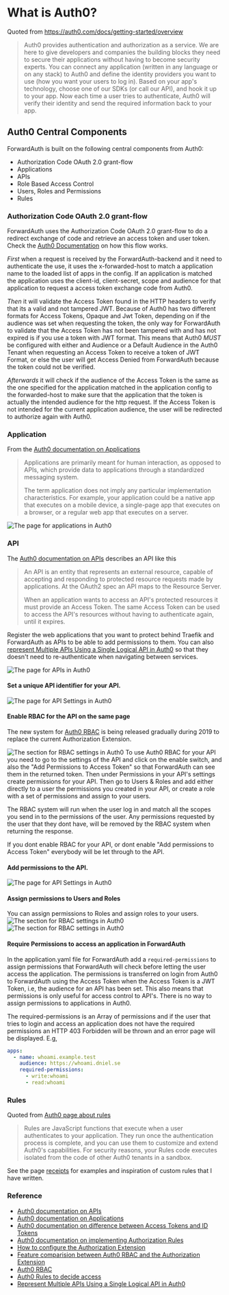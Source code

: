 # What is Auth0? 
Quoted from https://auth0.com/docs/getting-started/overview
> Auth0 provides authentication and authorization as a service.
> We are here to give developers and companies the building blocks they need to secure their applications without having 
> to become security experts. You can connect any application (written in any language or on any stack) to Auth0 and define
> the identity providers you want to use (how you want your users to log in). Based on your app's technology, choose one of 
> our SDKs (or call our API), and hook it up to your app. Now each time a user tries to authenticate, Auth0 will verify 
> their identity and send the required information back to your app. 

## Auth0 Central Components
ForwardAuth is built on the following central components from Auth0:
* Authorization Code OAuth 2.0 grant-flow 
* Applications
* APIs
* Role Based Access Control
* Users, Roles and Permissions
* Rules

### Authorization Code OAuth 2.0 grant-flow
ForwardAuth uses the Authorization Code OAuth 2.0 grant-flow to do a redirect exchange of code and retrieve an
access token and user token. Check the [Auth0 Documentation](https://auth0.com/docs/api-auth/grant/authorization-code)
on how this flow works.

*First* when a request is received by the ForwardAuth-backend and it need to authenticate the use, it uses the x-forwarded-host 
to match a application name to the loaded list of apps in the config. If an application is matched the application uses the
client-id, client-secret, scope and audience for that application to request a access token exchange code from Auth0.

*Then* it will validate the Access Token found in the HTTP headers to verify that its a valid and not tampered JWT. 
Because of Auth0 has two different formats for Access Tokens, Opaque and Jwt Token, depending on if the audience 
was set when requesting the token, the only way for ForwardAuth to validate that the Access Token has not been
tampered with and has not expired is if you use a token with JWT format. This means that Auth0 *MUST* be configured
with either and Audience or a Default Audience in the Auth0 Tenant when requesting an Access Token to receive a token
of JWT Format, or else the user will get Access Denied from ForwardAuth because the token could not be verified. 

*Afterwards* it will check if the audience of the Access Token is the same as the one specified for the application matched
in the application config to the forwarded-host to make sure that the application that the token is actually the intended
audience for the http request. If the Access Token is not intended for the current application audience, the user will
be redirected to authorize again with Auth0.

### Application
From the [Auth0 documentation on Applications](https://auth0.com/docs/applications)
> Applications are primarily meant for human interaction, as opposed to APIs, which provide data to applications through 
> a standardized messaging system.
>
> The term application does not imply any particular implementation characteristics. For example, your application could 
> be a native app that executes on a mobile device, a single-page app that executes on a browser, or a regular web app
> that executes on a server.

![The page for applications in Auth0](screenshots/Applications.png)

### API
The [Auth0 documentation on APIs](https://auth0.com/docs/apis) describes an API like this
>An API is an entity that represents an external resource, capable of accepting and responding to protected resource requests 
>made by applications. At the OAuth2 spec an API maps to the Resource Server.
>
>When an application wants to access an API's protected resources it must provide an Access Token. 
>The same Access Token can be used to access the API's resources without having to authenticate again, until it expires.

Register the web applications that you want to protect behind Traefik and ForwardAuth as APIs to be able to add
permissions to them. You can also [represent Multiple APIs Using a Single Logical API in Auth0](https://auth0.com/docs/api-auth/tutorials/represent-multiple-apis)
so that they doesn't need to re-authenticate when navigating between services.

![The page for APIs in Auth0](screenshots/APIs.png)

#### Set a unique API identifier for your API.
![The page for API Settings in Auth0](screenshots/API-Details.png)

#### Enable RBAC for the API on the same page
The new system for [Auth0 RBAC](https://auth0.com/docs/authorization) is being released gradually during 2019 to replace 
the current Authorization Extension. 

![The section for RBAC settings in Auth0](screenshots/API-RBAC-settings.png)
To use Auth0 RBAC for your API you need to go to the settings of the API and click on the enable switch, and also 
the "Add Permissions to Access Token" so that ForwardAuth can see them in the returned token.
Then under Permissions in your API's settings create permissions for your API. Then go to Users & Roles
and add either directly to a user the permissions you created in your API, or create a role with a set of permissions and
assign to your users.

The RBAC system will run when the user log in and match all the scopes you send in to the permissions of the user.
Any permissions requested by the user that they dont have, will be removed by the RBAC system when returning the response.

If you dont enable RBAC for your API, or dont enable "Add permissions to Access Token" everybody will be 
let through to the API.

#### Add permissions to the API.
![The page for API Settings in Auth0](screenshots/API-permissions.png)

#### Assign permissions to Users and Roles
You can assign permissions to Roles and assign roles to your users.
![The section for RBAC settings in Auth0](screenshots/Roles.png)
![The section for RBAC settings in Auth0](screenshots/Roles-permissions.png)

#### Require Permissions to access an application in ForwardAuth
In the application.yaml file for ForwardAuth add a `required-permissions` to assign permissions that ForwardAuth
will check before letting the user access the application. The permissions is transferred on login from Auth0
to ForwardAuth using the Access Token when the Access Token is a JWT Token,  i.e, the audience for an API has been
set. This also means that permissions is only useful for access control to API's. There is no way to assign permissions
to applications in Auth0.

The required-permissions is an Array of permissions and if the user that tries to login and access an application
does not have the required permissions an HTTP 403 Forbidden will be thrown and an error page will be displayed.
E.g, 
```yaml
apps:
  - name: whoami.example.test
    audience: https://whoami.dniel.se
    required-permissions:
      - write:whoami
      - read:whoami
```

### Rules
Quoted from [Auth0 page about rules](https://auth0.com/docs/rules)
> Rules are JavaScript functions that execute when a user authenticates to your application. 
> They run once the authentication process is complete, and you can use them to customize and extend Auth0's capabilities. 
> For security reasons, your Rules code executes isolated from the code of other Auth0 tenants in a sandbox.

See the page [receipts](receipts.md) for examples and inspiration of custom rules that I have written.

### Reference
- [Auth0 documentation on APIs](https://auth0.com/docs/apis)
- [Auth0 documentation on Applications](https://auth0.com/docs/applications)
- [Auth0 documentation on difference between Access Tokens and ID Tokens](https://auth0.com/docs/api-auth/tutorials/adoption/api-tokens#access-vs-id-tokens)
- [Auth0 documentation on implementing Authorization Rules](https://auth0.com/docs/authorization/concepts/authz-rules)
- [How to configure the Authorization Extension](https://auth0.com/docs/architecture-scenarios/spa-api/part-2#configure-the-authorization-extension)
- [Feature comparision between Auth0 RBAC and the Authorization Extension](https://auth0.com/docs/authorization/concepts/core-vs-extension)
- [Auth0 RBAC](https://auth0.com/docs/authorization)
- [Auth0 Rules to decide access](https://auth0.com/docs/authorization/concepts/authz-rules)
- [Represent Multiple APIs Using a Single Logical API in Auth0](https://auth0.com/docs/api-auth/tutorials/represent-multiple-apis)
